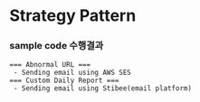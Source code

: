 # Strategy Pattern

### sample code 수행결과
```
=== Abnormal URL ===
 - Sending email using AWS SES
=== Custom Daily Report ===
 - Sending email using Stibee(email platform)
```